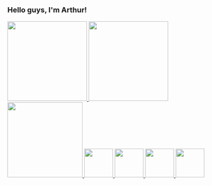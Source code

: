 ### Hello guys, I'm Arthur!
<div>
<a href="https://github.com/arthurgmv">
<img height="180em" src="https://github-readme-stats.vercel.app/api/top-langs/?username=arthurgmv&layout=compact&langs_count=7&theme=dracula"/>
<img height="180em" src="https://github-readme-stats.vercel.app/api?username=arthurg&show_icons=true&theme=dracula&include_all_commits=true&count_private=true"/>
</div>

<div>
   <img src="https://icon-library.com/images/html5-icon-png/html5-icon-png-1.jpg" width="170px">
   <img src="https://th.bing.com/th/id/R.67aa4b27f9e1d42758b9a7746f9201a7?rik=EDiRX6dHCg%2bT%2fA&pid=ImgRaw&r=0" width="65px">
   <img src="https://pluspng.com/img-png/react-logo-png-img-react-logo-png-react-js-logo-png-transparent-png-1142x1027.png" width="65px">
   <img src="https://viseux.net/portfolio/img/skills/bootstrap.png" width="65px">
  <img src="https://upload.wikimedia.org/wikipedia/commons/thumb/1/1f/Python_logo_01.svg/2048px-Python_logo_01.svg.png" width="65px">
  <p> </p>
 </div>
